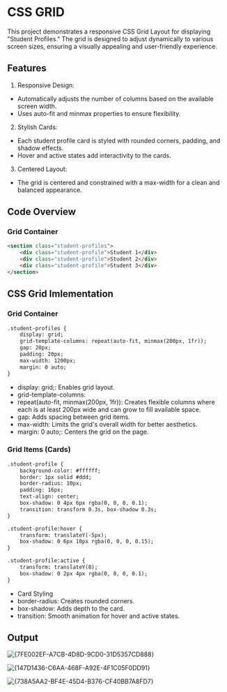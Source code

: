 # CSS GRID

This project demonstrates a responsive CSS Grid Layout for displaying "Student Profiles." The grid is designed to adjust dynamically to various screen sizes, ensuring a visually appealing and user-friendly experience.

## Features
1. Responsive Design:
- Automatically adjusts the number of columns based on the available screen width.
- Uses auto-fit and minmax properties to ensure flexibility.

2. Stylish Cards:
- Each student profile card is styled with rounded corners, padding, and shadow effects.
- Hover and active states add interactivity to the cards.

3. Centered Layout:
- The grid is centered and constrained with a max-width for a clean and balanced appearance.

## Code Overview
### Grid Container

```html
<section class="student-profiles">
    <div class="student-profile">Student 1</div>
    <div class="student-profile">Student 2</div>
    <div class="student-profile">Student 3</div>
</section>
```
## CSS Grid Imlementation
### Grid Container
```html
.student-profiles {
    display: grid;
    grid-template-columns: repeat(auto-fit, minmax(200px, 1fr));
    gap: 20px;
    padding: 20px;
    max-width: 1200px;
    margin: 0 auto;
}
```
- display: grid;: Enables grid layout.
- grid-template-columns:
- repeat(auto-fit, minmax(200px, 1fr)): Creates flexible columns where each is at least 200px wide and can grow to fill available space.
- gap: Adds spacing between grid items.
- max-width: Limits the grid's overall width for better aesthetics.
- margin: 0 auto;: Centers the grid on the page.

### Grid Items (Cards)
```html
.student-profile {
    background-color: #ffffff;
    border: 1px solid #ddd;
    border-radius: 10px;
    padding: 16px;
    text-align: center;
    box-shadow: 0 4px 6px rgba(0, 0, 0, 0.1);
    transition: transform 0.3s, box-shadow 0.3s;
}

.student-profile:hover {
    transform: translateY(-5px);
    box-shadow: 0 6px 10px rgba(0, 0, 0, 0.15);
}

.student-profile:active {
    transform: translateY(0);
    box-shadow: 0 2px 4px rgba(0, 0, 0, 0.1);
}
```
- Card Styling
-  border-radius: Creates rounded corners.
- box-shadow: Adds depth to the card.
- transition: Smooth animation for hover and active states.

## Output

![{7FE002EF-A7CB-4D8D-9CD0-31D5357CD888}](https://github.com/user-attachments/assets/dea9fd66-2934-4eab-840d-701c233ccc58)

![{147D1436-C6AA-468F-A92E-4F1C05F0DD91}](https://github.com/user-attachments/assets/50791df6-2d3b-48fe-9242-a612391ec3b2)

![{738A5AA2-BF4E-45D4-B376-CF40BB7A8FD7}](https://github.com/user-attachments/assets/03990d52-3152-456a-ae53-3428140a4a8d)




